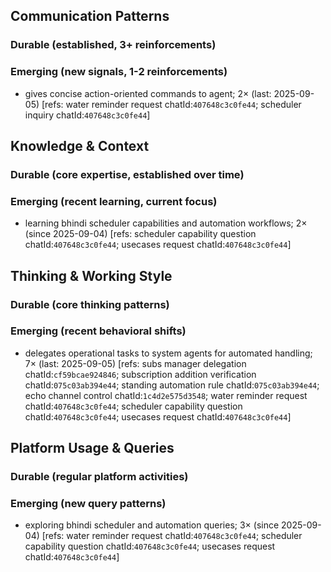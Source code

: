 ## Communication Patterns
### Durable (established, 3+ reinforcements)

### Emerging (new signals, 1-2 reinforcements)
- gives concise action-oriented commands to agent; 2× (last: 2025-09-05) [refs: water reminder request chatId:`407648c3c0fe44`; scheduler inquiry chatId:`407648c3c0fe44`]

## Knowledge & Context
### Durable (core expertise, established over time)

### Emerging (recent learning, current focus)
- learning bhindi scheduler capabilities and automation workflows; 2× (since 2025-09-04) [refs: scheduler capability question chatId:`407648c3c0fe44`; usecases request chatId:`407648c3c0fe44`]

## Thinking & Working Style
### Durable (core thinking patterns)

### Emerging (recent behavioral shifts)
- delegates operational tasks to system agents for automated handling; 7× (last: 2025-09-05) [refs: subs manager delegation chatId:`cf59bcae924846`; subscription addition verification chatId:`075c03ab394e44`; standing automation rule chatId:`075c03ab394e44`; echo channel control chatId:`1c4d2e575d3548`; water reminder request chatId:`407648c3c0fe44`; scheduler capability question chatId:`407648c3c0fe44`; usecases request chatId:`407648c3c0fe44`]

## Platform Usage & Queries
### Durable (regular platform activities)

### Emerging (new query patterns)
- exploring bhindi scheduler and automation queries; 3× (since 2025-09-04) [refs: water reminder request chatId:`407648c3c0fe44`; scheduler capability question chatId:`407648c3c0fe44`; usecases request chatId:`407648c3c0fe44`]